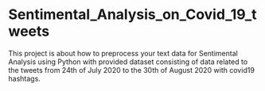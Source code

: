 # Sentimental_Analysis_on_Covid_19_tweets
This project is about how to preprocess your text data for Sentimental Analysis using Python with provided dataset consisting of data related to the tweets from 24th of July 2020 to the 30th of August 2020 with covid19 hashtags.
